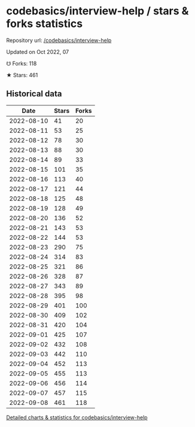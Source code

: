 # codebasics/interview-help / stars & forks statistics

Repository url: [/codebasics/interview-help](https://github.com/codebasics/interview-help)

Updated on Oct 2022, 07

☋ Forks: 118

★ Stars: 461

## Historical data
| Date | Stars | Forks |
|------|-------|-------|
| 2022-08-10 | 41 | 20 | 
| 2022-08-11 | 53 | 25 | 
| 2022-08-12 | 78 | 30 | 
| 2022-08-13 | 88 | 30 | 
| 2022-08-14 | 89 | 33 | 
| 2022-08-15 | 101 | 35 | 
| 2022-08-16 | 113 | 40 | 
| 2022-08-17 | 121 | 44 | 
| 2022-08-18 | 125 | 48 | 
| 2022-08-19 | 128 | 49 | 
| 2022-08-20 | 136 | 52 | 
| 2022-08-21 | 143 | 53 | 
| 2022-08-22 | 144 | 53 | 
| 2022-08-23 | 290 | 75 | 
| 2022-08-24 | 314 | 83 | 
| 2022-08-25 | 321 | 86 | 
| 2022-08-26 | 328 | 87 | 
| 2022-08-27 | 343 | 89 | 
| 2022-08-28 | 395 | 98 | 
| 2022-08-29 | 401 | 100 | 
| 2022-08-30 | 409 | 102 | 
| 2022-08-31 | 420 | 104 | 
| 2022-09-01 | 425 | 107 | 
| 2022-09-02 | 432 | 108 | 
| 2022-09-03 | 442 | 110 | 
| 2022-09-04 | 452 | 113 | 
| 2022-09-05 | 455 | 113 | 
| 2022-09-06 | 456 | 114 | 
| 2022-09-07 | 457 | 115 | 
| 2022-09-08 | 461 | 118 | 


[Detailed charts & statistics for codebasics/interview-help](https://reviewgithub.com/rep/codebasics/interview-help)
